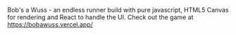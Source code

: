 Bob's a Wuss - an endless runner build with pure javascript, HTML5 Canvas for rendering and React to handle the UI. Check out the game at https://bobawuss.vercel.app/
